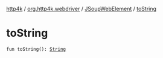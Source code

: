 [http4k](../../index.md) / [org.http4k.webdriver](../index.md) / [JSoupWebElement](index.md) / [toString](./to-string.md)

# toString

`fun toString(): `[`String`](https://kotlinlang.org/api/latest/jvm/stdlib/kotlin/-string/index.html)